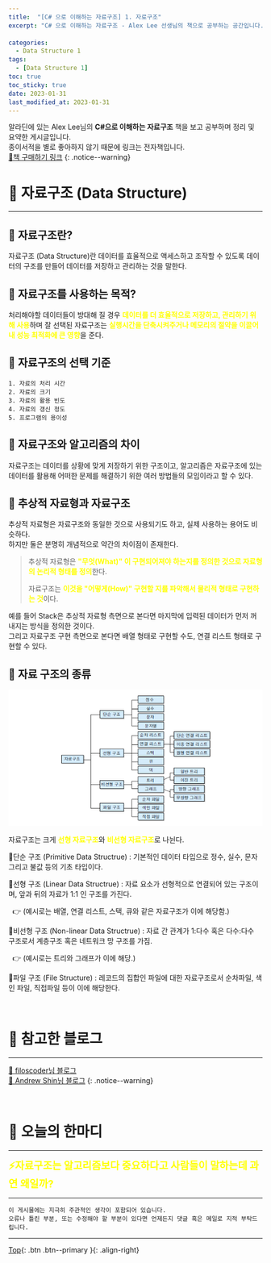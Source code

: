 ```yaml
---
title:  "[C# 으로 이해하는 자료구조] 1. 자료구조"
excerpt: "C# 으로 이해하는 자료구조 - Alex Lee 선생님의 책으로 공부하는 공간입니다."

categories:
  - Data Structure 1
tags:
  - [Data Structure 1]
toc: true
toc_sticky: true
date: 2023-01-31
last_modified_at: 2023-01-31
---
```


알라딘에 있는 Alex Lee님의 **C#으로 이해하는 자료구조** 책을 보고 공부하며 정리 및 요약한 게시글입니다.  
종이서적을 별로 좋아하지 않기 때문에 링크는 전자책입니다.
<br>
[🔔책 구매하기 링크](https://www.aladin.co.kr/shop/wproduct.aspx?ItemId=183854923)
{: .notice--warning}

# 💾 자료구조 (Data Structure)
<hr style="width:100%" />

## 🔖 자료구조란?

  자료구조 (Data Structure)란 데이터를 효율적으로 액세스하고 조작할 수 있도록 데이터의 구조를 만들어 데이터를 저장하고 관리하는 것을 말한다.

## 🔖 자료구조를 사용하는 목적?

  처리해야할 데이터들이 방대해 질 경우 <strong style="color:yellow">데이터를 더 효율적으로 저장하고, 관리하기 위해 사용</strong>하며 잘 선택된 자료구조는 <strong style="color:yellow">실행시간을 단축시켜주거나 메모리의 절약을 이끌어내 성능 최적화에 큰 영향</strong>을 준다.

## 🔖 자료구조의 선택 기준
    1. 자료의 처리 시간
    2. 자료의 크기
    3. 자료의 활용 빈도
    4. 자료의 갱신 정도
    5. 프로그램의 용이성

## 🔖 자료구조와 알고리즘의 차이

  자료구조는 데이터를 상황에 맞게 저장하기 위한 구조이고, 알고리즘은 자료구조에 있는 데이터를 활용해 어떠한 문제를 해결하기 위한 
  여러 방법들의 모임이라고 할 수 있다.

## 🔖 추상적 자료형과 자료구조

  추상적 자료형은 자료구조와 동일한 것으로 사용되기도 하고, 실제 사용하는 용어도 비슷하다.  
  하지만 둘은 분명히 개념적으로 약간의 차이점이 존재한다.

<blockquote>
  <p>추상적 자료형은 <strong style="color:yellow">"무엇(What)" 이 구현되어져야 하는지를 정의한 것으로 자료형의 논리적 형태를 정의</strong>한다.</p>
  <p>자료구조는 <strong style="color:yellow">이것을 "어떻게(How)" 구현할 지를 파악해서 물리적 형태로 구현하는 것</strong>이다.</p>
</blockquote>

  예를 들어 Stack은 추상적 자료형 측면으로 본다면 마지막에 입력된 데이터가 먼저 꺼내지는 방식을 정의한 것이다.  
  그리고 자료구조 구현 측면으로 본다면 배열 형태로 구현할 수도, 연결 리스트 형태로 구현할 수 있다.


## 🔖 자료 구조의 종류

![img01](/assets/images/posts/Data_Structure/Data_Structure_1/2023-01-31-my-data-structure-1-post/1.png)

  자료구조는 크게 <strong style="color:yellow">선형 자료구조</strong>와 <strong style="color:yellow">비선형 자료구조</strong>로 나뉜다.

  <p> 📍단순 구조 (Primitive Data Structrue) : 기본적인 데이터 타입으로 정수, 실수, 문자 그리고 불값 등의 기초 타입이다.</p>
  <p> 📍선형 구조 (Linear Data Structrue) : 자료 요소가 선형적으로 연결되어 있는 구조이며, 앞과 뒤의 자료가 1:1 인 구조를 가진다.</p>  
  <p>&nbsp;&nbsp;👉 (예시로는 배열, 연결 리스트, 스택, 큐와 같은 자료구조가 이에 해당함.)</p>
  <p> 📍비선형 구조 (Non-linear Data Structrue) : 자료 간 관계가 1:다수 혹은 다수:다수 구조로서 계층구조 혹은 네트워크 망 구조를 가짐.</p>
  <p>&nbsp;&nbsp;👉 (예시로는 트리와 그래프가 이에 해당.)</p>
  <p> 📍파일 구조 (File Structure) : 레코드의 집합인 파일에 대한 자료구조로서 순차파일, 색인 파일, 직접파일 등이 이에 해당한다.</p>
<br>

# 🔎 참고한 블로그
<hr style="width:100%" />

[🔔 filoscoder님 블로그](https://velog.io/@filoscoder/%EC%9E%90%EB%A3%8C%EA%B5%AC%EC%A1%B0-%EC%A2%85%EB%A5%98%EC%99%80-%EB%B6%84%EB%A5%98)<br>
[🔔 Andrew Shin님 블로그](https://andrew0409.tistory.com/148)
{: .notice--warning}

<br>

# 📢 오늘의 한마디
<hr style="width:100%" />
  
<strong style="color:Yellow; font-size:15pt">⚡자료구조는 알고리즘보다 중요하다고 사람들이 말하는데 과연 왜일까?</strong>


<hr style="width:100%" />

    이 게시물에는 지극히 주관적인 생각이 포함되어 있습니다. 
    오류나 틀린 부분, 또는 수정해야 할 부분이 있다면 언제든지 댓글 혹은 메일로 지적 부탁드립니다.
    
<hr style="width:100%" />

[Top](#){: .btn .btn--primary }{: .align-right}